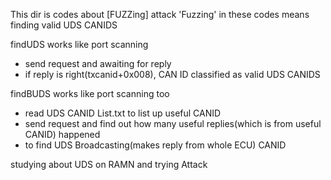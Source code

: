 This dir is codes about [FUZZing] attack
'Fuzzing' in these codes means finding valid UDS CANIDS

findUDS works like port scanning
- send request and awaiting for reply
- if reply is right(txcanid+0x008), CAN ID classified as valid UDS CANIDS

findBUDS works like port scanning too
- read UDS CANID List.txt to list up useful CANID
- send request and find out how many useful replies(which is from useful CANID) happened
- to find UDS Broadcasting(makes reply from whole ECU) CANID

studying about UDS on RAMN and trying Attack
